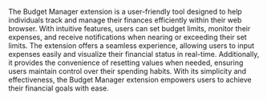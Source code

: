 The Budget Manager extension is a user-friendly tool designed to help individuals track and manage their finances efficiently within their web browser. With intuitive features, users can set budget limits, monitor their expenses, and receive notifications when nearing or exceeding their set limits. The extension offers a seamless experience, allowing users to input expenses easily and visualize their financial status in real-time. Additionally, it provides the convenience of resetting values when needed, ensuring users maintain control over their spending habits. With its simplicity and effectiveness, the Budget Manager extension empowers users to achieve their financial goals with ease.
